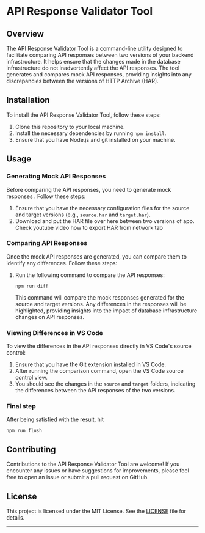 # API Response Validator Tool

## Overview

The API Response Validator Tool is a command-line utility designed to facilitate comparing API responses between two versions of your backend infrastructure. It helps ensure that the changes made in the database infrastructure do not inadvertently affect the API responses. The tool generates and compares mock API responses, providing insights into any discrepancies between the versions of HTTP Archive (HAR).

## Installation

To install the API Response Validator Tool, follow these steps:

1. Clone this repository to your local machine.
2. Install the necessary dependencies by running `npm install`.
3. Ensure that you have Node.js and git installed on your machine.

## Usage

### Generating Mock API Responses

Before comparing the API responses, you need to generate mock responses . Follow these steps:

1. Ensure that you have the necessary configuration files for the source and target versions (e.g., `source.har` and `target.har`).
2. Download and put the HAR file over here between two versions of app. Check youtube video how to export HAR from network tab

### Comparing API Responses

Once the mock API responses are generated, you can compare them to identify any differences. Follow these steps:

1. Run the following command to compare the API responses:

   ```
   npm run diff
   ```

   This command will compare the mock responses generated for the source and target versions. Any differences in the responses will be highlighted, providing insights into the impact of database infrastructure changes on API responses.

### Viewing Differences in VS Code

To view the differences in the API responses directly in VS Code's source control:

1. Ensure that you have the Git extension installed in VS Code.
2. After running the comparison command, open the VS Code source control view.
3. You should see the changes in the `source` and `target` folders, indicating the differences between the API responses of the two versions.

### Final step

After being satisfied with the result, hit
```
npm run flush
```


## Contributing

Contributions to the API Response Validator Tool are welcome! If you encounter any issues or have suggestions for improvements, please feel free to open an issue or submit a pull request on GitHub.

## License

This project is licensed under the MIT License. See the [LICENSE](LICENSE) file for details.

---
